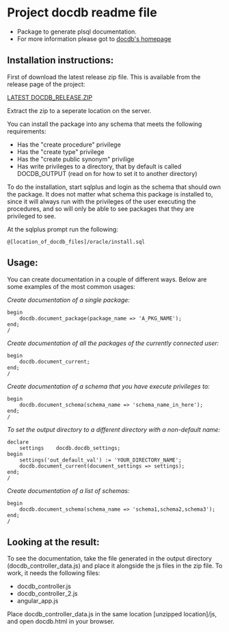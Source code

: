 Project docdb readme file
==================================

* Package to generate plsql documentation.
* For more information please got to [docdb's homepage](http://morten-egan.github.io/docdb)

Installation instructions:
----------------------

First of download the latest release zip file. This is available from the release page of the project:

[LATEST DOCDB_RELEASE.ZIP](https://github.com/morten-egan/docdb/releases)

Extract the zip to a seperate location on the server.

You can install the package into any schema that meets the following requirements:

* Has the "create procedure" privilege
* Has the "create type" privilege
* Has the "create public synonym" privilige
* Has write privileges to a directory, that by default is called DOCDB_OUTPUT (read on for how to set it to another directory)

To do the installation, start sqlplus and login as the schema that should own the package. It does not matter what schema this package is installed to, since it will always run with the privileges of the user executing the procedures, and so will only be able to see packages that they are privileged to see.

At the sqlplus prompt run the following:

	@[location_of_docdb_files]/oracle/install.sql

Usage:
--------------------

You can create documentation in a couple of different ways. Below are some examples of the most common usages:

*Create documentation of a single package:*

	begin
		docdb.document_package(package_name => 'A_PKG_NAME');
	end;
	/

*Create documentation of all the packages of the currently connected user:*

	begin
		docdb.document_current;
	end;
	/

*Create documentation of a schema that you have execute privileges to:*

	begin
		docdb.document_schema(schema_name => 'schema_name_in_here');
	end;
	/

*To set the output directory to a different directory with a non-default name:*

	declare
		settings	docdb.docdb_settings;
	begin
		settings('out_default_val') := 'YOUR_DIRECTORY_NAME';
		docdb.document_current(document_settings => settings);
	end;
	/

*Create documentation of a list of schemas:*

	begin
		docdb.document_schema(schema_name => 'schema1,schema2,schema3');
	end;
	/

Looking at the result:
----------------------------

To see the documentation, take the file generated in the output directory (docdb_controller_data.js) and place it alongside the js files in the zip file. To work, it needs the following files:

* docdb_controller.js
* docdb_controller_2.js
* angular_app.js

Place docdb_controller_data.js in the same location [unzipped location]/js, and open docdb.html in your browser.